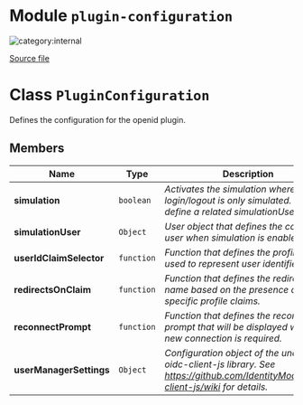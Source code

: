 # Module `plugin-configuration`

![category:internal](https://img.shields.io/badge/category-internal-blue.svg?style=flat-square)



[Source file](..\src\plugin-configuration.js)

# Class `PluginConfiguration`

Defines the configuration for the openid plugin.

## Members

Name | Type | Description
--- | --- | ---
__simulation__ | `boolean` | *Activates the simulation where the login/logout is only simulated. You can define a related simulationUser.*
__simulationUser__ | `Object` | *User object that defines the connected user when simulation is enable.*
__userIdClaimSelector__ | `function` | *Function that defines the profile claim used to represent user identifier.*
__redirectsOnClaim__ | `function` | *Function that defines the redirect route name based on the presence of specific profile claims.*
__reconnectPrompt__ | `function` | *Function that defines the reconnection prompt that will be displayed when a new connection is required.*
__userManagerSettings__ | `Object` | *Configuration object of the underlying oidc-client-js library. See https://github.com/IdentityModel/oidc-client-js/wiki for details.*
